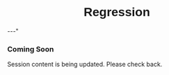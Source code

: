 <h1  style="font-family:  Verdana,  Geneva,  sans-serif;  text-align:center">Regression</h1> 
---" 
 
###  Coming  Soon 
 
Session  content  is  being  updated.  Please  check  back.

